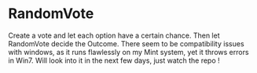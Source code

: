 # RandomVote
Create a vote and let each option have a certain chance. Then let  RandomVote decide the Outcome.
There seem to be compatibility issues with windows, as it runs flawlessly on my Mint system, yet it throws errors in Win7.
Will look into it in the next few days, just watch the repo ! 
